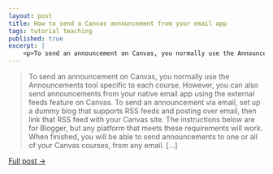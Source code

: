 ```yaml
---
layout: post
title: How to send a Canvas announcement from your email app
tags: tutorial teaching
published: true
excerpt: |
    <p>To send an announcement on Canvas, you normally use the Announcements tool specific to each course. However, you can also send announcements from your native email app using the external feeds feature on Canvas. To send an announcement via email, set up a dummy blog that supports RSS feeds and posting over email, then link that RSS feed with your Canvas site.</p>
---
```


>To send an announcement on Canvas, you normally use the Announcements tool specific to each course. However, you can also send announcements from your native email app using the external feeds feature on Canvas. To send an announcement via email, set up a dummy blog that supports RSS feeds and posting over email, then link that RSS feed with your Canvas site. The instructions below are for Blogger, but any platform that meets these requirements will work. When finished, you will be able to send announcements to one or all of your Canvas courses, from any email. [...]

[Full post →](https://nickdanis.medium.com/how-to-send-a-canvas-announcement-from-your-email-app-746af6b414f4)